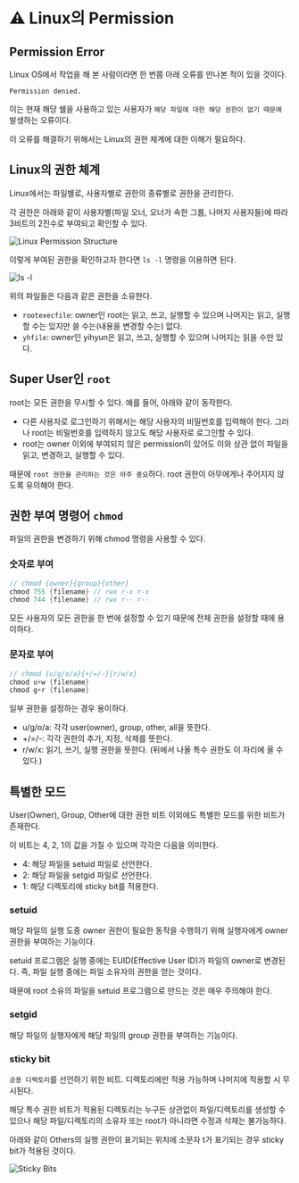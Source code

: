 
# ⚠ Linux의 Permission

## Permission Error

Linux OS에서 작업을 해 본 사람이라면 한 번쯤 아래 오류를 만나본 적이 있을 것이다.

```shell
Permission denied.
```

이는 현재 해당 쉘을 사용하고 있는 사용자가 `해당 파일에 대한 해당 권한이 없기 때문에` 발생하는 오류이다.

이 오류를 해결하기 위해서는 Linux의 권한 체계에 대한 이해가 필요하다.

## Linux의 권한 체계

Linux에서는 파일별로, 사용자별로 권한의 종류별로 권한을 관리한다.

각 권한은 아래와 같이 사용자별(파일 오너, 오너가 속한 그룹, 나머지 사용자들)에 따라 3비트의 2진수로 부여되고 확인할 수 있다.

![Linux Permission Structure](https://s3.us-west-2.amazonaws.com/secure.notion-static.com/e05bd834-0c1c-4be6-b999-57e942a981f6/Untitled.png?X-Amz-Algorithm=AWS4-HMAC-SHA256&X-Amz-Content-Sha256=UNSIGNED-PAYLOAD&X-Amz-Credential=AKIAT73L2G45EIPT3X45%2F20220327%2Fus-west-2%2Fs3%2Faws4_request&X-Amz-Date=20220327T123550Z&X-Amz-Expires=86400&X-Amz-Signature=972555a4857531cea3143036966451aa6fcba1fe32723a7d06f9fa092c09d5cf&X-Amz-SignedHeaders=host&response-content-disposition=filename%20%3D%22Untitled.png%22&x-id=GetObject)

이렇게 부여된 권한을 확인하고자 한다면 `ls -l` 명령을 이용하면 된다.

![ls -l](https://s3.us-west-2.amazonaws.com/secure.notion-static.com/a06a6b2d-8d84-46ac-a23a-7670ddc5b0a1/Untitled.png?X-Amz-Algorithm=AWS4-HMAC-SHA256&X-Amz-Content-Sha256=UNSIGNED-PAYLOAD&X-Amz-Credential=AKIAT73L2G45EIPT3X45%2F20220327%2Fus-west-2%2Fs3%2Faws4_request&X-Amz-Date=20220327T123614Z&X-Amz-Expires=86400&X-Amz-Signature=cca5e716b572e754095642a5da25637a0735371760bca3a867e7aed2a5eb2c2b&X-Amz-SignedHeaders=host&response-content-disposition=filename%20%3D%22Untitled.png%22&x-id=GetObject)

위의 파일들은 다음과 같은 권한을 소유한다.

- `rootexecfile`: owner인 root는 읽고, 쓰고, 실행할 수 있으며 나머지는 읽고, 실행할 수는 있지만 쓸 수는(내용을 변경할 수는) 없다.
- `yhfile`: owner인 yihyun은 읽고, 쓰고, 실행할 수 있으며 나머지는 읽을 수만 있다.

## Super User인 `root`

root는 모든 권한을 무시할 수 있다. 예를 들어, 아래와 같이 동작한다.

- 다른 사용자로 로그인하기 위해서는 해당 사용자의 비밀번호를 입력해야 한다. 그러나 root는 비밀번호를 입력하지 않고도 해당 사용자로 로그인할 수 있다.
- root는 owner 이외에 부여되지 않은 permission이 있어도 이와 상관 없이 파일을 읽고, 변경하고, 실행할 수 있다.

때문에 `root 권한을 관리하는 것은 아주 중요`하다. root 권한이 아무에게나 주어지지 않도록 유의해야 한다.

## 권한 부여 명령어 `chmod`

파일의 권한을 변경하기 위해 chmod 명령을 사용할 수 있다.

### 숫자로 부여

```java
// chmod {owner}{group}{other}
chmod 755 {filename} // rwx r-x r-x
chmod 744 {filename} // rwx r-- r--
```

모든 사용자의 모든 권한을 한 번에 설정할 수 있기 때문에 전체 권한을 설정할 때에 용이하다.

### 문자로 부여

```java
// chmod {u/g/o/a}{+/=/-}{r/w/x}
chmod u+w {filename}
chmod g+r {filename}
```

일부 권한을 설정하는 경우 용이하다.

- u/g/o/a: 각각 user(owner), group, other, all을 뜻한다.
- +/=/-: 각각 권한의 추가, 지정, 삭제를 뜻한다.
- r/w/x: 읽기, 쓰기, 실행 권한을 뜻한다. (뒤에서 나올 특수 권한도 이 자리에 올 수 있다.)

## 특별한 모드

User(Owner), Group, Other에 대한 권한 비트 이외에도 특별한 모드를 위한 비트가 존재한다.

이 비트는 4, 2, 1의 값을 가질 수 있으며 각각은 다음을 의미한다.

- 4: 해당 파일을 setuid 파일로 선언한다.
- 2: 해당 파일을 setgid 파일로 선언한다.
- 1: 해당 디렉토리에 sticky bit를 적용한다.

### setuid

해당 파일의 실행 도중 owner 권한이 필요한 동작을 수행하기 위해 실행자에게 owner 권한을 부여하는 기능이다.

setuid 프로그램은 실행 중에는 EUID(Effective User ID)가 파일의 owner로 변경된다. 즉, 파일 실행 중에는 파일 소유자의 권한을 얻는 것이다.

때문에 root 소유의 파일을 setuid 프로그램으로 만드는 것은 매우 주의해야 한다.

### setgid

해당 파일의 실행자에게 해당 파일의 group 권한을 부여하는 기능이다.

### sticky bit

`공용 디렉토리`를 선언하기 위한 비트. 디렉토리에만 적용 가능하며 나머지에 적용할 시 무시된다.

해당 특수 권한 비트가 적용된 디렉토리는 누구든 상관없이 파일/디렉토리를 생성할 수 있으나 해당 파일/디렉토리의 소유자 또는 root가 아니라면 수정과 삭제는 불가능하다.

아래와 같이 Others의 실행 권한이 표기되는 위치에 소문자 t가 표기되는 경우 sticky bit가 적용된 것이다.

![Sticky Bits](https://s3.us-west-2.amazonaws.com/secure.notion-static.com/350dab82-3acc-4746-a43d-97c640445eb7/Untitled.png?X-Amz-Algorithm=AWS4-HMAC-SHA256&X-Amz-Content-Sha256=UNSIGNED-PAYLOAD&X-Amz-Credential=AKIAT73L2G45EIPT3X45%2F20220328%2Fus-west-2%2Fs3%2Faws4_request&X-Amz-Date=20220328T062044Z&X-Amz-Expires=86400&X-Amz-Signature=26ee4f1ecb1f7059b804ca48cda17de89a4f4447ea235f284146289882fa28f7&X-Amz-SignedHeaders=host&response-content-disposition=filename%20%3D%22Untitled.png%22&x-id=GetObject)
